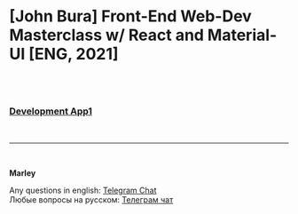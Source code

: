 # [John Bura] Front-End Web-Dev Masterclass w/ React and Material-UI [ENG, 2021]

<br/>

<br/>

### [Development App1](./App1.md)

<br/>

---

<br/>

**Marley**

Any questions in english: <a href="https://jsdev.org/chat/">Telegram Chat</a>  
Любые вопросы на русском: <a href="https://jsdev.ru/chat/">Телеграм чат</a>
